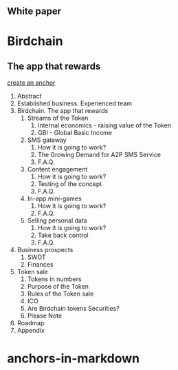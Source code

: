 ## White paper
# Birdchain
## The app that rewards

[create an anchor](#anchors-in-markdown)





1. Abstract
2. Established business. Experienced team
3. Birdchain. The app that rewards
    1. Streams of the Token
        1. Internal economics - raising value of the Token
        2. GBI - Global Basic Income
    2. SMS gateway
        1. How it is going to work? 
        2. The Growing Demand for A2P SMS Service
        3. F.A.Q.
    3. Content engagement
        1. How it is going to work? 
        2. Testing of the concept
        3. F.A.Q.
    4. In-app mini-games
        1. How it is going to work? 
        2. F.A.Q.
    5. Selling personal data
        1. How it is going to work? 
        2. Take back control 
        3. F.A.Q.
4. Business prospects
    1. SWOT
    2. Finances
5. Token sale
    1. Tokens in numbers
    2. Purpose of the Token
    3. Rules of the Token sale
    4. ICO
    5. Are Birdchain tokens Securities?
    6. Please Note
6. Roadmap
7. Appendix

# anchors-in-markdown
